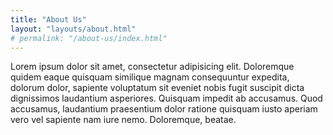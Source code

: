 ```yaml
---
title: "About Us"
layout: "layouts/about.html"
# permalink: "/about-us/index.html"
---
```


Lorem ipsum dolor sit amet, consectetur adipisicing elit. Doloremque quidem eaque quisquam similique magnam consequuntur expedita, dolorum dolor, sapiente voluptatum sit eveniet nobis fugit suscipit dicta dignissimos laudantium asperiores. Quisquam impedit ab accusamus. Quod accusamus, laudantium praesentium dolor ratione quisquam iusto aperiam vero vel sapiente nam iure nemo. Doloremque, beatae.
